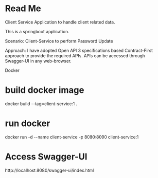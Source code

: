 # Read Me
Client Service Application to handle client related data.

This is a springboot application.

Scenario:
Client-Service to perform Password Update

Approach:
I have adopted Open API 3 specifications based Contract-First approach to provide the required APIs.
APIs can be accessed through Swagger-UI in any web-browser.

Docker
# build docker image
docker build --tag=client-service:1 .

# run docker
docker run -d --name client-service -p 8080:8090 client-service:1

# Access Swagger-UI
http://localhost:8080/swagger-ui/index.html
